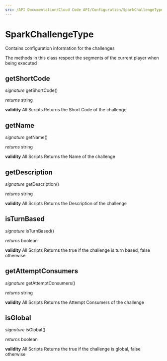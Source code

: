 ```yaml
---
src: /API Documentation/Cloud Code API/Configuration/SparkChallengeType.md
---
```


# SparkChallengeType

Contains configuration information for the challenges

The methods in this class respect the segments of the current player when being executed


## getShortCode
_signature_ getShortCode()</p>
_returns_ string</p>
<b>validity</b> All Scripts
Returns the Short Code of the challenge

## getName
_signature_ getName()</p>
_returns_ string</p>
<b>validity</b> All Scripts
Returns the Name of the challenge

## getDescription
_signature_ getDescription()</p>
_returns_ string</p>
<b>validity</b> All Scripts
Returns the Description of the challenge

## isTurnBased
_signature_ isTurnBased()</p>
_returns_ boolean</p>
<b>validity</b> All Scripts
Returns the true if the challenge is turn based, false otherwise

## getAttemptConsumers
_signature_ getAttemptConsumers()</p>
_returns_ string</p>
<b>validity</b> All Scripts
Returns the Attempt Consumers of the challenge

## isGlobal
_signature_ isGlobal()</p>
_returns_ boolean</p>
<b>validity</b> All Scripts
Returns the true if the challenge is global, false otherwise

